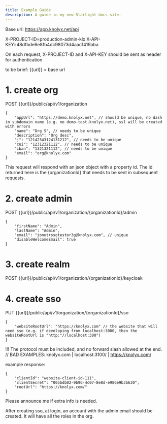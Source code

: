 ```yaml
---
title: Example Guide
description: A guide in my new Starlight docs site.
---
```


Base url: https://app.knolyx.net/api

X-PROJECT-ID=production-admin-klx
X-API-KEY=48dfbde6e8fb4dc98073d4aac1419aba

On each request, X-PROJECT-ID and X-API-KEY should be sent as header 
for authentication

to be brief: {{url}} = base url

# 1. create org
POST {{url}}/public/api/v1/organization

```
{
    "appUrl": "https://demo.knolyx.net", // should be unique, no dash in subdomain name (e.g. no demo-test.knolyx.net), ssl will be created with errors
    "name": "Org S", // needs to be unique
    "description": "Org desc", 
    "j": "12142343124131212", // needs to be unique
    "cui": "12312321112", // needs to be unique
    "iban": "1321321112", // needs to be unique
    "email": "org@knolyx.com"
}
```
This request will respond with an json object with a property id.
The id returned here is the {organizationId} that needs to be sent in subsequent requests.

# 2. create admin
POST {{url}}/public/api/v1/organization/{organizationId}/admin
```
{
    "firstName": "Admin",
    "lastName": "Admin",
    "email": "ionut+ssotestor3g@knolyx.com", // unique
    "disableWelcomeEmail": true
}
```

# 3. create realm
POST {{url}}/public/api/v1/organization/{organizationId}/keycloak

# 4. create sso
PUT {{url}}/public/api/v1/organization/{organizationId}/sso
```
{
    "websiteRootUrl": "https://knolyx.com" // the website that will need sso (e.g. if developing from localhost:3000, then the websiteRootUrl is "http:"//localhost:300")
}
```
!!! The protocol must be included, and no forward slash allowed at the end.
// BAD EXAMPLES: knolyx.com | localhost:3100/ | https://knolyx.com/

example response:
```
{
    "clientId": "website-client-id-111",
    "clientSecret": "005bdb02-9b96-4c07-8e8d-e986e9b3b630",
    "rootUrl": "https://knolyx.com/"
}
```
Please announce me if extra info is needed.

After creating sso, at login, an account with the admin email should be created. It will have all the roles in the org.